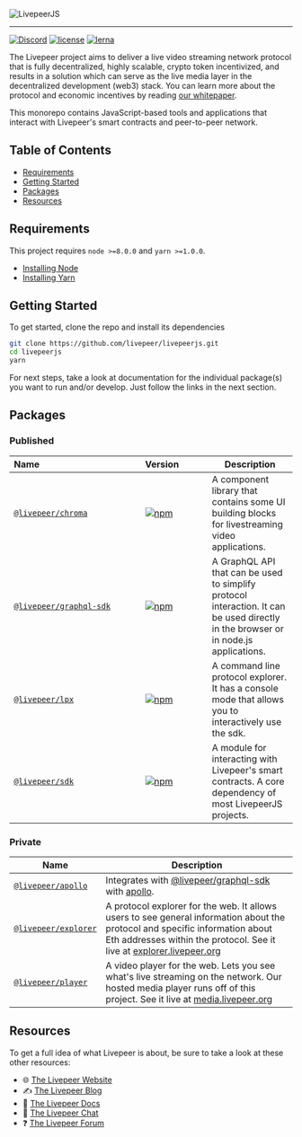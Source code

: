 ![LivepeerJS](https://github.com/livepeer/livepeerjs/raw/master/livepeer_js.png)

---

[![Discord](https://img.shields.io/discord/423160867534929930.svg)](https://discord.gg/7wRSUGX) [![license](https://img.shields.io/github/license/mashape/apistatus.svg)](https://github.com/livepeer/livepeerjs/blob/master/LICENSE) [![lerna](https://img.shields.io/badge/maintained%20with-lerna-cc00ff.svg)](https://lernajs.io/)

The Livepeer project aims to deliver a live video streaming network protocol that is fully decentralized, highly scalable, crypto token incentivized, and results in a solution which can serve as the live media layer in the decentralized development (web3) stack. You can learn more about the protocol and economic incentives by reading [our whitepaper](https://github.com/livepeer/wiki/blob/master/WHITEPAPER.md).

This monorepo contains JavaScript-based tools and applications that interact with Livepeer's smart contracts and peer-to-peer network.

<!-- hide-on-docup-start -->

## Table of Contents

* [Requirements](#requirements)
* [Getting Started](#getting-started)
* [Packages](#packages)
* [Resources](#resources)

<!-- hide-on-docup-stop -->

## Requirements

This project requires `node >=8.0.0` and `yarn >=1.0.0`.

* [Installing Node](https://docs.npmjs.com/getting-started/installing-node)
* [Installing Yarn](https://yarnpkg.com/lang/en/docs/install/)

## Getting Started

To get started, clone the repo and install its dependencies

```bash
git clone https://github.com/livepeer/livepeerjs.git
cd livepeerjs
yarn
```

For next steps, take a look at documentation for the individual package(s) you want to run and/or develop. Just follow the links in the next section.

## Packages

### Published

| Name&nbsp;&nbsp;&nbsp;&nbsp;&nbsp;&nbsp;&nbsp;&nbsp;&nbsp;&nbsp;&nbsp;&nbsp;&nbsp;&nbsp;&nbsp;&nbsp;&nbsp;&nbsp;&nbsp;&nbsp;&nbsp;&nbsp;&nbsp;&nbsp;&nbsp;&nbsp;&nbsp;&nbsp;&nbsp;&nbsp;&nbsp;&nbsp;&nbsp;&nbsp;&nbsp;&nbsp;&nbsp;&nbsp;&nbsp;&nbsp;                                                                                              | Version&nbsp;&nbsp;&nbsp;&nbsp;&nbsp;&nbsp;&nbsp;&nbsp;&nbsp;&nbsp;                                                                                                               | Description                                                                                                                         |
| ------------------------------------------------------------------------------------------------- | --------------------------------------------------------------------------------------------------------------------- | ----------------------------------------------------------------------------------------------------------------------------------- |
| [`@livepeer/chroma`](https://github.com/livepeer/livepeerjs/tree/master/@livepeer/chroma)           | [![npm](https://img.shields.io/npm/v/@livepeer/chroma.svg)](https://www.npmjs.com/package/@livepeer/chroma)           | A component library that contains some UI building blocks for livestreaming video applications.                                     |
| [`@livepeer/graphql-sdk`](https://github.com/livepeer/livepeerjs/tree/master/@livepeer/graphql-sdk) | [![npm](https://img.shields.io/npm/v/@livepeer/graphql-sdk.svg)](https://www.npmjs.com/package/@livepeer/graphql-sdk) | A GraphQL API that can be used to simplify protocol interaction. It can be used directly in the browser or in node.js applications. |
| [`@livepeer/lpx`](https://github.com/livepeer/livepeerjs/tree/master/@livepeer/lpx)                 | [![npm](https://img.shields.io/npm/v/@livepeer/lpx.svg)](https://www.npmjs.com/package/@livepeer/lpx)                 | A command line protocol explorer. It has a console mode that allows you to interactively use the sdk.                               |
| [`@livepeer/sdk`](https://github.com/livepeer/livepeerjs/tree/master/@livepeer/sdk)                 | [![npm](https://img.shields.io/npm/v/@livepeer/sdk.svg)](https://www.npmjs.com/package/@livepeer/sdk)                 | A module for interacting with Livepeer's smart contracts. A core dependency of most LivepeerJS projects.                            |

### Private

| Name                                                                                          | Description                                                                                                                                                                                                                            |
| --------------------------------------------------------------------------------------------- | -------------------------------------------------------------------------------------------------------------------------------------------------------------------------------------------------------------------------------------- |
| [`@livepeer/apollo`](https://github.com/livepeer/livepeerjs/tree/master/@livepeer/apollo)     | Integrates with [@livepeer/graphql-sdk](https://github.com/livepeer/livepeerjs/tree/master/@livepeer/graphql-sdk) with [apollo](https://github.com/apollographql/apollo).                                                              |
| [`@livepeer/explorer`](https://github.com/livepeer/livepeerjs/tree/master/@livepeer/explorer) | A protocol explorer for the web. It allows users to see general information about the protocol and specific information about Eth addresses within the protocol. See it live at [explorer.livepeer.org](https://explorer.livepeer.org) |
| [`@livepeer/player`](https://github.com/livepeer/livepeerjs/tree/master/@livepeer/player)     | A video player for the web. Lets you see what's live streaming on the network. Our hosted media player runs off of this project. See it live at [media.livepeer.org](https://media.livepeer.org)                                       |

## Resources

To get a full idea of what Livepeer is about, be sure to take a look at these other resources:

* 🌐 [The Livepeer Website](https://livepeer.org)
* ✍ [The Livepeer Blog](https://medium.com/livepeer-blog)
* 📖 [The Livepeer Docs](https://livepeer.readthedocs.io/)
* 💬 [The Livepeer Chat](https://discord.gg/7wRSUGX)
* ❓ [The Livepeer Forum](https://forum.livepeer.org/)
